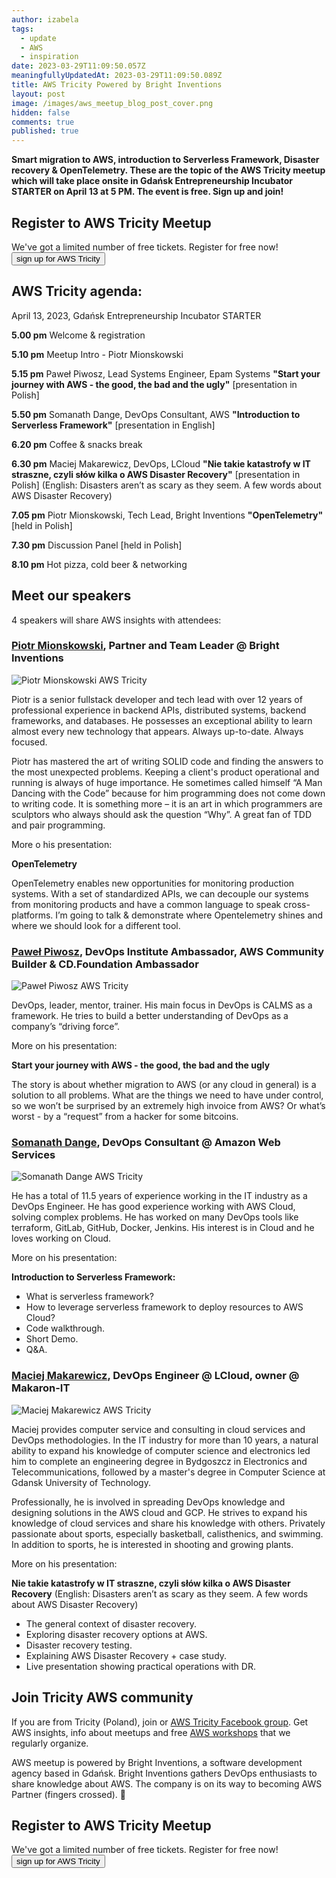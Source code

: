 ```yaml
---
author: izabela
tags:
  - update
  - AWS
  - inspiration
date: 2023-03-29T11:09:50.057Z
meaningfullyUpdatedAt: 2023-03-29T11:09:50.089Z
title: AWS Tricity Powered by Bright Inventions
layout: post
image: /images/aws_meetup_blog_post_cover.png
hidden: false
comments: true
published: true
---
```

**Smart migration to AWS, introduction to Serverless Framework, Disaster recovery & OpenTelemetry. These are the topic of the AWS Tricity meetup which will take place onsite in Gdańsk Entrepreneurship Incubator STARTER on April 13 at 5 PM. The event is free. Sign up and join!**

<div class='block-button'><h2>Register to AWS Tricity Meetup</h2><div>We've got a limited number of free tickets. Register for free now!</div><a href="https://www.meetup.com/aws-tricity/events/292549246/"><button>sign up for AWS Tricity</button></a></div>

## AWS Tricity agenda:

April 13, 2023, Gdańsk Entrepreneurship Incubator STARTER

**5.00 pm** Welcome & registration

**5.10 pm** Meetup Intro - Piotr Mionskowski

**5.15 pm** Paweł Piwosz, Lead Systems Engineer, Epam Systems **"Start your journey with AWS - the good, the bad and the ugly"** \[presentation in Polish]

**5.50 pm** Somanath Dange, DevOps Consultant, AWS **"Introduction to Serverless Framework"** \[presentation in English]

**6.20 pm** Coffee & snacks break

**6.30 pm** Maciej Makarewicz, DevOps, LCloud **"Nie takie katastrofy w IT straszne, czyli słów kilka o AWS Disaster Recovery"** \[presentation in Polish] (English: Disasters aren’t as scary as they seem. A few words about AWS Disaster Recovery)

**7.05 pm** Piotr Mionskowski, Tech Lead, Bright Inventions **"OpenTelemetry"** \[held in Polish]

**7.30 pm** Discussion Panel \[held in Polish]

**8.10 pm** Hot pizza, cold beer & networking

## Meet our speakers

4 speakers will share AWS insights with attendees:

### [Piotr Mionskowski](https://www.linkedin.com/in/piotr-mionskowski-b2858516/), Partner and Team Leader @ Bright Inventions

<div class="image"><img src="/images/aws_tricity_speaker_piotr.png" alt="Piotr Mionskowski AWS Tricity" title="Piotr Mionskowski AWS Tricity"  /> </div>

Piotr is a senior fullstack developer and tech lead with over 12 years of professional experience in backend APIs, distributed systems, backend frameworks, and databases. He possesses an exceptional ability to learn almost every new technology that appears. Always up-to-date. Always focused.

Piotr has mastered the art of writing SOLID code and finding the answers to the most unexpected problems. Keeping a client's product operational and running is always of huge importance. He sometimes called himself “A Man Dancing with the Code” because for him programming does not come down to writing code. It is something more – it is an art in which programmers are sculptors who always should ask the question “Why”. A great fan of TDD and pair programming.

More o his presentation:

**OpenTelemetry**

OpenTelemetry enables new opportunities for monitoring production systems. With a set of standardized APIs, we can decouple our systems from monitoring products and have a common language to speak cross-platforms. I’m going to talk & demonstrate where Opentelemetry shines and where we should look for a different tool.

### [Paweł Piwosz](https://www.linkedin.com/in/pawelpiwosz), DevOps Institute Ambassador, AWS Community Builder & CD.Foundation Ambassador

<div class="image"><img src="/images/aws_tricity_speaker_pawel.png" alt="Paweł Piwosz AWS Tricity" title="Paweł Piwosz AWS Tricity"  /> </div>

DevOps, leader, mentor, trainer. His main focus in DevOps is CALMS as a framework. He tries to build a better understanding of DevOps as a company’s “driving force”.

More on his presentation:

**Start your journey with AWS - the good, the bad and the ugly**

The story is about whether migration to AWS (or any cloud in general) is a solution to all problems. What are the things we need to have under control, so we won’t be surprised by an extremely high invoice from AWS? Or what’s worst - by a “request” from a hacker for some bitcoins.

### [Somanath Dange](https://www.linkedin.com/in/somanath-dange/), DevOps Consultant @ Amazon Web Services

<div class="image"><img src="/images/aws_tricity_speaker_somanath.png" alt="Somanath Dange AWS Tricity" title="Somanath Dange AWS Tricity"  /> </div>

He has a total of 11.5 years of experience working in the IT industry as a DevOps Engineer. He has good experience working with AWS Cloud, solving complex problems. He has worked on many DevOps tools like terraform, GitLab, GitHub, Docker, Jenkins. His interest is in Cloud and he loves working on Cloud.

More on his presentation:

**Introduction to Serverless Framework:**

* What is serverless framework?
* How to leverage serverless framework to deploy resources to AWS Cloud?
* Code walkthrough.
* Short Demo.
* Q&A.

### [Maciej Makarewicz](https://www.linkedin.com/in/maciej-makarewicz-5889abb5/), DevOps Engineer @ LCloud, owner @ Makaron-IT

<div class="image"><img src="/images/aws_tricity_speaker_maciej.png" alt="Maciej Makarewicz AWS Tricity" title="Maciej Makarewicz AWS Tricity"  /> </div>

Maciej provides computer service and consulting in cloud services and DevOps methodologies. In the IT industry for more than 10 years, a natural ability to expand his knowledge of computer science and electronics led him to complete an engineering degree in Bydgoszcz in Electronics and Telecommunications, followed by a master's degree in Computer Science at Gdansk University of Technology. 

Professionally, he is involved in spreading DevOps knowledge and designing solutions in the AWS cloud and GCP. He strives to expand his knowledge of cloud services and share his knowledge with others. Privately passionate about sports, especially basketball, calisthenics, and swimming. In addition to sports, he is interested in shooting and growing plants.

More on his presentation:

**Nie takie katastrofy w IT straszne, czyli słów kilka o AWS Disaster Recovery** 
(English: Disasters aren’t as scary as they seem. A few words about AWS Disaster Recovery)

* The general context of disaster recovery.
* Exploring disaster recovery options at AWS.
* Disaster recovery testing.
* Explaining AWS Disaster Recovery + case study.
* Live presentation showing practical operations with DR.

## Join Tricity AWS community

If you are from Tricity (Poland), join or [AWS Tricity Facebook group](https://www.facebook.com/groups/679812723195646). Get AWS insights, info about meetups and free [AWS workshops](https://www.facebook.com/events/1303096523786948/?ref=newsfeed) that we regularly organize.

AWS meetup is powered by Bright Inventions, a software development agency based in Gdańsk. Bright Inventions gathers DevOps enthusiasts to share knowledge about AWS. The company is on its way to becoming AWS Partner (fingers crossed). 🙂

<div class='block-button'><h2>Register to AWS Tricity Meetup</h2><div>We've got a limited number of free tickets. Register for free now!</div><a href="https://www.meetup.com/aws-tricity/events/292549246/"><button>sign up for AWS Tricity</button></a></div>